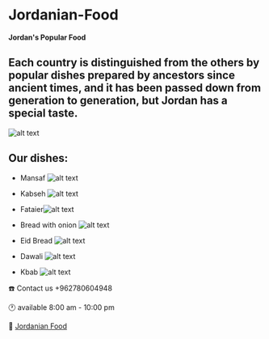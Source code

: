 #  Jordanian-Food


**Jordan's Popular Food**

## Each country is distinguished from the others by popular dishes prepared by ancestors since ancient times, and it has been passed down from generation to generation, but Jordan has a special taste.
 ![alt text](different.jpg) 

## Our dishes: 
- Mansaf ![alt text](Mansaf.jpg) 


- Kabseh 
![alt text](Kabseh.jpg) 


- Fataier![alt text](fataier.jpg) 


- Bread with onion  ![alt text]( breadonion.jpg)     
- Eid Bread ![alt text](bread.jpg)
- Dawali ![alt text](dawali.jpg)
- Kbab  ![alt text](KBAB.jpg)

:phone: Contact us +962780604948

:clock1: available 8:00 am - 10:00 pm

 🔗 [Jordanian Food](https://web.facebook.com/%D9%85%D8%B7%D8%A8%D8%AE-%D8%A7%D9%85-%D8%B9%D8%B5%D8%A7%D9%85-%D8%AE%D9%88%D9%8A%D9%84%D8%A9-101776451815074)

